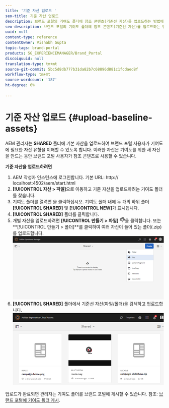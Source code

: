 ```yaml
---
title: '기준 자산 업로드 '
seo-title: 기준 자산 업로드
description: 브랜드 포털의 기여도 폴더에 참조 콘텐츠(기준선 자산)를 업로드하는 방법에 대한 통찰력을 얻을 수 있습니다.
seo-description: 브랜드 포털의 기여도 폴더에 참조 콘텐츠(기준선 자산)를 업로드하는 방법에 대한 통찰력을 얻을 수 있습니다.
uuid: null
content-type: reference
contentOwner: Vishabh Gupta
topic-tags: brand-portal
products: SG_EXPERIENCEMANAGER/Brand_Portal
discoiquuid: null
translation-type: tm+mt
source-git-commit: 5bc5d8db777b31da82b7c68896d881c1fcdaed8f
workflow-type: tm+mt
source-wordcount: '187'
ht-degree: 6%

---
```



# 기준 자산 업로드 {#upload-baseline-assets}

AEM 관리자는 **SHARED** 폴더에 기본 자산을 업로드하여 브랜드 포털 사용자가 기여도에 필요한 자산 유형을 이해할 수 있도록 합니다. 이러한 자산은 기여도를 위한 새 자산을 만드는 동안 브랜드 포털 사용자가 참조 콘텐츠로 사용할 수 있습니다.

**기준 자산을 업로드하려면**

1. AEM 작성자 인스턴스에 로그인합니다.
기본 URL: http:// localhost:4502/aem/start.html
1. **[!UICONTROL 자산 > 파일]**&#x200B;으로 이동하고 기준 자산을 업로드하려는 기여도 폴더를 찾습니다.
1. 기여도 폴더를 열려면 을 클릭하십시오. 기여도 폴더 내에 두 개의 하위 폴더&#x200B;**[!UICONTROL SHARED]** 및 **[!UICONTROL NEW]**&#x200B;가 표시됩니다.
1. **[!UICONTROL SHARED]** 폴더를 클릭합니다.
1. 개별 자산을 업로드하려면 **[!UICONTROL 만들기 > 파일]** ![](assets/upload.png)을 클릭합니다.
또는 **[!UICONTROL 만들기 > 폴더]**를 클릭하여 여러 자산이 들어 있는 폴더(.zip)를 업로드합니다.
   ![](assets/upload-baseline-assets1.png)
1. **[!UICONTROL SHARED]** 폴더에서 기준선 자산(파일/폴더)을 검색하고 업로드합니다.
   ![](assets/upload-baseline-assets2.png)

업로드가 완료되면 관리자는 기여도 폴더를 브랜드 포털에 게시할 수 있습니다. 참조: [브랜드 포털에 기여도 폴더 게시](brand-portal-publish-contribution-folder-to-brand-portal.md).